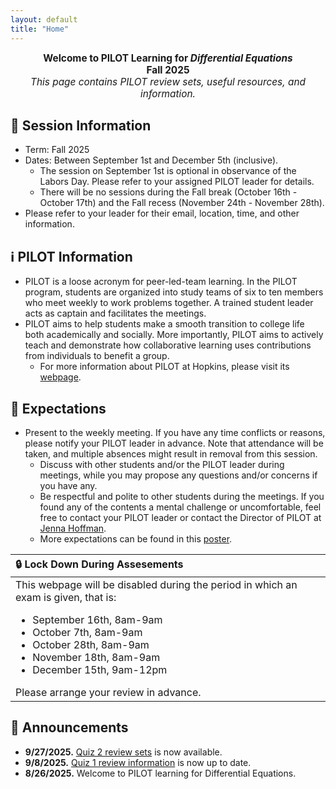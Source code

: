 ```yaml
---
layout: default
title: "Home"
---
```


<div style="text-align: center; font-size: 110%;">
  <b>Welcome to PILOT Learning for <i>Differential Equations</i></b><br>
  <b>Fall 2025</b><br>
  <i>This page contains PILOT review sets, useful resources, and information.</i>
</div>

## 🏫 Session Information

- Term: Fall 2025
- Dates: Between September 1st and December 5th (inclusive). 
    - The session on September 1st is optional in observance of the Labors Day. Please refer to your assigned PILOT leader for details.
    - There will be no sessions during the Fall break (October 16th - October 17th) and the Fall recess (November 24th - November 28th).
- Please refer to your leader for their email, location, time, and other information.

## ℹ️ PILOT Information

- PILOT is a loose acronym for peer-led-team learning. In the PILOT program, students are organized into study teams of six to ten members who meet weekly to work problems together. A trained student leader acts as captain and facilitates the meetings.
- PILOT aims to help students make a smooth transition to college life both academically and socially. More importantly, PILOT aims to actively teach and demonstrate how collaborative learning uses contributions from individuals to benefit a group.
  - For more information about PILOT at Hopkins, please visit its [webpage](https://academicsupport.jhu.edu/pilot/).

## 💬 Expectations

- Present to the weekly meeting. If you have any time conflicts or reasons, please notify your PILOT leader in advance. Note that attendance will be taken, and multiple absences might result in removal from this session.
  - Discuss with other students and/or the PILOT leader during meetings, while you may propose any questions and/or concerns if you have any.
  - Be respectful and polite to other students during the meetings. If you found any of the contents a mental challenge or uncomfortable, feel free to contact your PILOT leader or contact the Director of PILOT at [Jenna Hoffman](mailto:jhoffm71@jhu.edu).
  - More expectations can be found in this [poster](https://www.canva.com/design/DAFrnaGeRfw/LdtGRDW6jg3eoSDfowU-MQ/view?utm_content=DAFrnaGeRfw&utm_campaign=designshare&utm_medium=link&utm_source=publishsharelink).

<table>
  <thead>
    <tr>
      <th style="text-align: left">🔒 Lock Down During Assesements</th>
    </tr>
  </thead>
  <tbody>
    <tr>
      <td style="text-align: left">This webpage will be disabled during the period in which an exam is given, that is:<ul><li>September 16th, 8am-9am</li><li>October 7th, 8am-9am</li><li>October 28th, 8am-9am</li><li>November 18th, 8am-9am</li><li>December 15th, 9am-12pm</li></ul>
      Please arrange your review in advance.</td>
    </tr>
  </tbody>
</table>

## 📢 Announcements

- **9/27/2025.** [Quiz 2 review sets](https://jhu-ode-pilot.github.io/FA25/psets.html#quiz2) is now available.
- **9/8/2025.** [Quiz 1 review information](https://jhu-ode-pilot.github.io/FA25/psets.html#quiz1) is now up to date.
- **8/26/2025.** Welcome to PILOT learning for Differential Equations.

